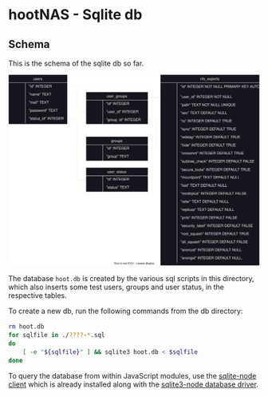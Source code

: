 # hootNAS - Sqlite db 

## Schema
This is the schema of the sqlite db so far. 

![db schema](/db/assets/db-schema.drawio.svg "db schema")

The database `hoot.db` is created by the various sql scripts in this directory, 
which also inserts some test users, groups and user status, in the respective 
tables.

To create a new db, run the following commands from the db directory:

```bash
rm hoot.db
for sqlfile in ./????-*.sql
do
	[ -e "${sqlfile}" ] && sqlite3 hoot.db < $sqlfile
done
```

To query the database from within JavaScript modules, use the 
[sqlite-node client](https://github.com/kriasoft/node-sqlite) which is 
already installed along with the 
[sqlite3-node database driver](https://github.com/TryGhost/node-sqlite3).
